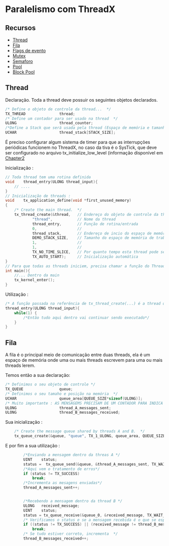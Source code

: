 # Paralelismo com ThreadX
## Recursos
- [Thread](#Thread)
- [Fila](#Fila)
- [Flags de evento](#Flags_de_evento)
- [Mutex](#Mutex)
- [Semaforo](#Semaforo)
- [Pool](#Pool)
- [Block Pool](#Block_pool)

## Thread
Declaração. Toda a thread deve possuir os seguintes objetos declarados.
```cpp
/* Define o objeto de controle da thread...  */
TX_THREAD               thread;
/* Define um contador para ser usado na thread  */
ULONG                   thread_counter;
/*Define a Stack que será usada pela thread (Espaço de memória e tamanho)  */
UCHAR                   thread_stack[STACK_SIZE];
```
É preciso configurar algum sistema de timer para que as interrupções periódicas funcionem no ThreadX, no caso da tiva é o SysTick,
que deve ser configurado no arquivo tx_initialize_low_level (informação disponível em [Chapter2](https://github.com/eclipse-threadx/rtos-docs/blob/main/rtos-docs/threadx/chapter2.md)

Inicialização :
```cpp
// Toda thread tem uma rotina definida
void    thread_entry(ULONG thread_input){
    // ....
}
// Inicialização de threads :
void    tx_application_define(void *first_unused_memory)
{
    /* Create the main thread.  */
    tx_thread_create(&thread,   // Endereço do objeto de controle da thread
            "thread",           // Nome da thread
            thread_entry,       // Função de rotina/entrada
            0,                  // 
            thread_stack,       // Endereço de incio do espaço de memória de trabalho
            DEMO_STACK_SIZE,    // Tamanho do espaço de memória de trabalho
            1,                  //
            1,                  //
            TX_NO_TIME_SLICE,   // Por quanto tempo esta thread pode ser executada
            TX_AUTO_START);     // Inicialização automática
}
// Para que todas as threads iniciem, precisa chamar a função do ThreadX
int main(){
    //... Dentro da main 
    tx_kernel_enter();
}
```
Utilização :
```cpp
/* A função passada na referência de tx_thread_create(...) é a thread que vai rodar*/
thread_entry(ULONG thread_input){
    while(1) {
        /*Então tudo aqui dentro vai continuar sendo executado*/
    }
}
```
## Fila
A fila é o principal meio de comunicação entre duas threads, ela é um espaço de memória onde uma ou mais threads escrevem para uma ou mais threads lerem.

Temos então a sua declaração:
```cpp
/* Definimos o seu objeto de controle */
TX_QUEUE                queue;
/* Definimos o seu tamaho e posição na memória  */
UCHAR                   queue_area[QUEUE_SIZE*sizeof(ULONG)];
/* Muito importante : AS MENSAGEMS PRECISAM DE UM CONTADOR PARA INDICA ALGUMA COISA??? */
ULONG                   thread_A_messages_sent;
ULONG                   thread_B_messages_received;
```
Sua inicialização :
```cpp
    /* Create the message queue shared by threads A and B.  */
    tx_queue_create(&queue, "queue", TX_1_ULONG, queue_area, QUEUE_SIZE*sizeof(ULONG));
```
E por fim a sua utilização :
```cpp
        /*Enviando a mensagem dentro da threas A */
        UINT    status;
        status =  tx_queue_send(&queue, &thread_A_messages_sent, TX_WAIT_FOREVER);
        /*Aqui vem o tratamento de erros*/
        if (status != TX_SUCCESS)
            break;
        /*Incrementa as mesagens enviadas*/
        thread_A_messages_sent++;


        /*Recebendo a mensagem dentro da thread B */
        ULONG   received_message;
        UINT    status;
        status = tx_queue_receive(&queue_0, &received_message, TX_WAIT_FOREVER);
        /* Verificamos o status e se a mensagem recebida é o que se esperava*/
        if ((status != TX_SUCCESS) || (received_message != thread_B_messages_received))
            break;
        /* Se tudo estiver correto, incrementa  */
        thread_B_messages_received++;
```
